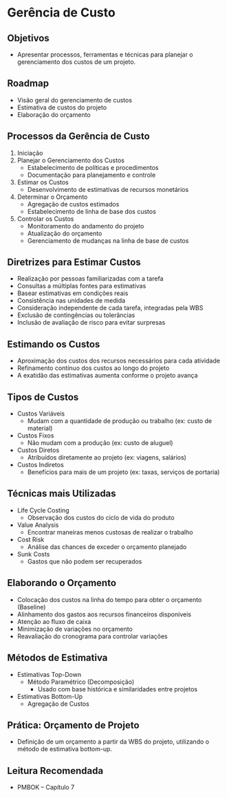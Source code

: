 # Gerência de Custo

## Objetivos
- Apresentar processos, ferramentas e técnicas para planejar o gerenciamento dos custos de um projeto.

## Roadmap
- Visão geral do gerenciamento de custos
- Estimativa de custos do projeto
- Elaboração do orçamento

## Processos da Gerência de Custo
1. Iniciação
2. Planejar o Gerenciamento dos Custos
   - Estabelecimento de políticas e procedimentos
   - Documentação para planejamento e controle
3. Estimar os Custos
   - Desenvolvimento de estimativas de recursos monetários
4. Determinar o Orçamento
   - Agregação de custos estimados
   - Estabelecimento de linha de base dos custos
5. Controlar os Custos
   - Monitoramento do andamento do projeto
   - Atualização do orçamento
   - Gerenciamento de mudanças na linha de base de custos

## Diretrizes para Estimar Custos
- Realização por pessoas familiarizadas com a tarefa
- Consultas a múltiplas fontes para estimativas
- Basear estimativas em condições reais
- Consistência nas unidades de medida
- Consideração independente de cada tarefa, integradas pela WBS
- Exclusão de contingências ou tolerâncias
- Inclusão de avaliação de risco para evitar surpresas

## Estimando os Custos
- Aproximação dos custos dos recursos necessários para cada atividade
- Refinamento contínuo dos custos ao longo do projeto
- A exatidão das estimativas aumenta conforme o projeto avança

## Tipos de Custos
- Custos Variáveis
  - Mudam com a quantidade de produção ou trabalho (ex: custo de material)
- Custos Fixos
  - Não mudam com a produção (ex: custo de aluguel)
- Custos Diretos
  - Atribuídos diretamente ao projeto (ex: viagens, salários)
- Custos Indiretos
  - Benefícios para mais de um projeto (ex: taxas, serviços de portaria)

## Técnicas mais Utilizadas
- Life Cycle Costing
  - Observação dos custos do ciclo de vida do produto
- Value Analysis
  - Encontrar maneiras menos custosas de realizar o trabalho
- Cost Risk
  - Análise das chances de exceder o orçamento planejado
- Sunk Costs
  - Gastos que não podem ser recuperados

## Elaborando o Orçamento
- Colocação dos custos na linha do tempo para obter o orçamento (Baseline)
- Alinhamento dos gastos aos recursos financeiros disponíveis
- Atenção ao fluxo de caixa
- Minimização de variações no orçamento
- Reavaliação do cronograma para controlar variações

## Métodos de Estimativa
- Estimativas Top-Down
  - Método Paramétrico (Decomposição)
    - Usado com base histórica e similaridades entre projetos
- Estimativas Bottom-Up
  - Agregação de Custos

## Prática: Orçamento de Projeto
- Definição de um orçamento a partir da WBS do projeto, utilizando o método de estimativa bottom-up.

## Leitura Recomendada
- PMBOK – Capítulo 7